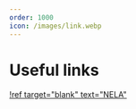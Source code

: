 ```yaml
---
order: 1000
icon: /images/link.webp
---
```

# Useful links

[!ref target="blank" text="NELA"](https://nela.org.uk/)
